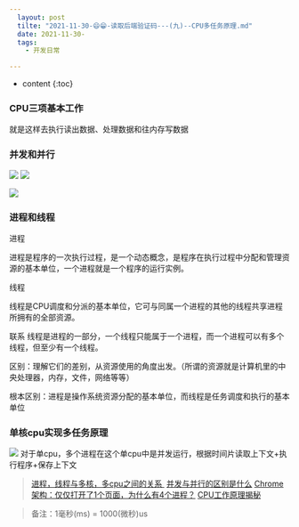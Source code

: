 ```yaml
---
  layout: post
  tilte: "2021-11-30-😄😁-读取后端验证码---(九)--CPU多任务原理.md"
  date: 2021-11-30-
  tags: 
    - 开发日常

---
```



* content
{:toc}


### CPU三项基本工作
就是这样去执行读出数据、处理数据和往内存写数据


### 并发和并行
![](https://upload-images.jianshu.io/upload_images/15312191-836bbb0c9a25165c.png?imageMogr2/auto-orient/strip%7CimageView2/2/w/1240)
![](https://upload-images.jianshu.io/upload_images/15312191-44810c215abacbeb.png?imageMogr2/auto-orient/strip%7CimageView2/2/w/1240)

![](https://upload-images.jianshu.io/upload_images/15312191-3c2965f978dce7a1.png?imageMogr2/auto-orient/strip%7CimageView2/2/w/1240)

### 进程和线程
进程

进程是程序的一次执行过程，是一个动态概念，是程序在执行过程中分配和管理资源的基本单位，一个进程就是一个程序的运行实例。

线程

线程是CPU调度和分派的基本单位，它可与同属一个进程的其他的线程共享进程所拥有的全部资源。

联系
线程是进程的一部分，一个线程只能属于一个进程，而一个进程可以有多个线程，但至少有一个线程。

区别：理解它们的差别，从资源使用的角度出发。（所谓的资源就是计算机里的中央处理器，内存，文件，网络等等）

根本区别：进程是操作系统资源分配的基本单位，而线程是任务调度和执行的基本单位

### 单核cpu实现多任务原理
![](https://upload-images.jianshu.io/upload_images/15312191-86faa3679995eeee.png?imageMogr2/auto-orient/strip%7CimageView2/2/w/1240)
对于单cpu，多个进程在这个单cpu中是并发运行，根据时间片读取上下文+执行程序+保存上下文

> [进程，线程与多核，多cpu之间的关系 ](https://www.cnblogs.com/valjeanshaw/p/11469514.html)
[并发与并行的区别是什么](https://www.zhihu.com/question/33515481/answer/1559913485)
[Chrome架构：仅仅打开了1个页面，为什么有4个进程？](https://time.geekbang.org/column/article/113513)
[CPU工作原理揭秘](https://wenku.baidu.com/view/8ab7d51902768e9950e73821.html?re=view)

> 备注：1毫秒(ms) = 1000(微秒)us
